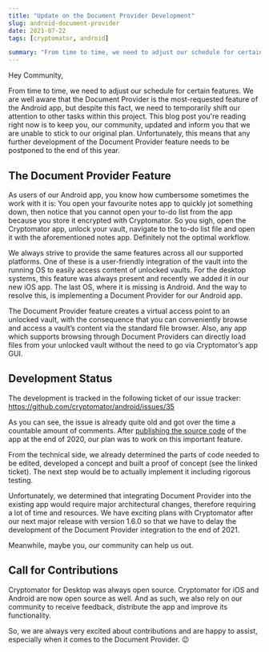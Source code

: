 ```yaml
---
title: "Update on the Document Provider Development"
slug: android-document-provider
date: 2021-07-22
tags: [cryptomator, android]

summary: "From time to time, we need to adjust our schedule for certain features. We are well aware that the Document Provider is the most-requested feature of the Android app, but despite this fact, we need to temporarily shift our attention to other tasks within this project."
---
```

Hey Community,

From time to time, we need to adjust our schedule for certain features. We are well aware that the Document Provider is the most-requested feature of the Android app, but despite this fact, we need to temporarily shift our attention to other tasks within this project. This blog post you're reading right now is to keep you, our community, updated and inform you that we are unable to stick to our original plan. Unfortunately, this means that any further development of the Document Provider feature needs to be postponed to the end of this year.

## The Document Provider Feature
As users of our Android app, you know how cumbersome sometimes the work with it is: You open your favourite notes app to quickly jot something down, then notice that you cannot open your to-do list from the app because you store it encrypted with Cryptomator. So you sigh, open the Cryptomator app, unlock your vault, navigate to the to-do list file and open it with the aforementioned notes app. Definitely not the optimal workflow.

We always strive to provide the same features across all our supported platforms. One of these is a user-friendly integration of the vault into the running OS to easily access content of unlocked vaults. For the desktop systems, this feature was always present and recently we added it in our new iOS app. The last OS, where it is missing is Android. And the way to resolve this, is implementing a Document Provider for our Android app.

The Document Provider feature creates a virtual access point to an unlocked vault, with the consequence that you can conveniently browse and access a vault’s content via the standard file browser. Also, any app which supports browsing through Document Providers can directly load files from your unlocked vault without the need to go via Cryptomator’s app GUI.

## Development Status
The development is tracked in the following ticket of our issue tracker: https://github.com/cryptomator/android/issues/35

As you can see, the issue is already quite old and got over the time a countable amount of comments. After [publishing the source code](https://cryptomator.org/blog/2020/12/23/android-open-source/) of the app at the end of 2020, our plan was to work on this important feature.

From the technical side, we already determined the parts of code needed to be edited, developed a concept and built a proof of concept (see the linked ticket). The next step would be to actually implement it including rigorous testing.

Unfortunately, we determined that integrating Document Provider into the existing app would require major architectural changes, therefore requiring a lot of time and resources. We have exciting plans with Cryptomator after our next major release with version 1.6.0 so that we have to delay the development of the Document Provider integration to the end of 2021.

Meanwhile, maybe you, our community can help us out.

## Call for Contributions
Cryptomator for Desktop was always open source. Cryptomator for iOS and Android are now open source as well. And as such, we also rely on our community to receive feedback, distribute the app and improve its functionality.

So, we are always very excited about contributions and are happy to assist, especially when it comes to the Document Provider. :wink:
